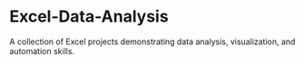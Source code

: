 # Excel-Data-Analysis
A collection of Excel projects demonstrating data analysis, visualization, and automation skills.
